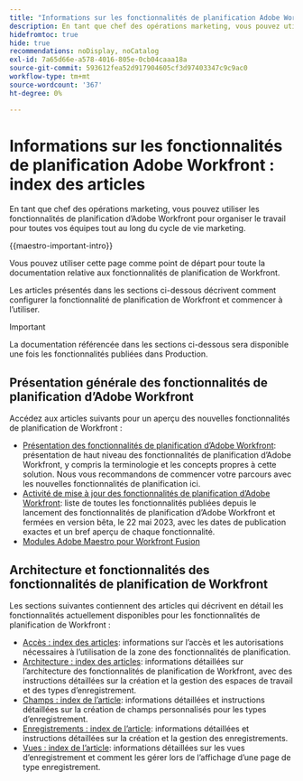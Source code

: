```yaml
---
title: "Informations sur les fonctionnalités de planification Adobe Workfront : index de l’article"
description: En tant que chef des opérations marketing, vous pouvez utiliser les fonctionnalités de planification d’Adobe Workfront pour organiser le travail pour toutes vos équipes tout au long du cycle de vie marketing. Les articles de cette section décrivent comment configurer les fonctionnalités de planification et comment commencer à les utiliser dans le cadre de vos opérations de gestion de campagne.
hidefromtoc: true
hide: true
recommendations: noDisplay, noCatalog
exl-id: 7a65d66e-a578-4016-805e-0cb04caaa18a
source-git-commit: 593612fea52d917904605cf3d97403347c9c9ac0
workflow-type: tm+mt
source-wordcount: '367'
ht-degree: 0%

---
```


# Informations sur les fonctionnalités de planification Adobe Workfront : index des articles

<!--
title: Adobe Maestro 
description: As a marketing operations leader, you can use Adobe Maestro to organize work across the marketing lifecycle for all your teams. The articles in this section describe how you can configure Maestro and how you can start using its capabilities as part of your campaign management operations. 
hidefromtoc: yes
author: Alina
feature: Work Management
role: User, Admin
hide: yes
-->

<!--update the metadata with real information when making this avilable in TOC and in the left nav-->

<!-- update the title to "Article index" when we get out of beta and we inhide this article-->

<!--remove the video at open beta or before-->

En tant que chef des opérations marketing, vous pouvez utiliser les fonctionnalités de planification d’Adobe Workfront pour organiser le travail pour toutes vos équipes tout au long du cycle de vie marketing.

{{maestro-important-intro}}

Vous pouvez utiliser cette page comme point de départ pour toute la documentation relative aux fonctionnalités de planification de Workfront.

Les articles présentés dans les sections ci-dessous décrivent comment configurer la fonctionnalité de planification de Workfront et commencer à l’utiliser.

>[!IMPORTANT]
>
>La documentation référencée dans les sections ci-dessous sera disponible une fois les fonctionnalités publiées dans Production.

## Présentation générale des fonctionnalités de planification d’Adobe Workfront

Accédez aux articles suivants pour un aperçu des nouvelles fonctionnalités de planification de Workfront :

<!--update the video when we have something better, especially after Open Beta - remove it-->

<!--* [View a video demonstration of Adobe Maestro](https://video.tv.adobe.com/v/3424253/){target=_blank}-->
* [Présentation des fonctionnalités de planification d’Adobe Workfront](maestro-overview.md): présentation de haut niveau des fonctionnalités de planification d’Adobe Workfront, y compris la terminologie et les concepts propres à cette solution. Nous vous recommandons de commencer votre parcours avec les nouvelles fonctionnalités de planification ici.
* [Activité de mise à jour des fonctionnalités de planification d’Adobe Workfront](../maestro/release-activity.md): liste de toutes les fonctionnalités publiées depuis le lancement des fonctionnalités de planification d’Adobe Workfront et fermées en version bêta, le 22 mai 2023, avec les dates de publication exactes et un bref aperçu de chaque fonctionnalité.
* [Modules Adobe Maestro pour Workfront Fusion](/help/quicksilver/workfront-fusion/apps-and-their-modules/workfront-planning-modules.md)

## Architecture et fonctionnalités des fonctionnalités de planification de Workfront

Les sections suivantes contiennent des articles qui décrivent en détail les fonctionnalités actuellement disponibles pour les fonctionnalités de planification de Workfront :

* [Accès : index des articles](../maestro/access/access-information.md): informations sur l’accès et les autorisations nécessaires à l’utilisation de la zone des fonctionnalités de planification.
* [Architecture : index des articles](../maestro/architecture/architecture-information.md): informations détaillées sur l’architecture des fonctionnalités de planification de Workfront, avec des instructions détaillées sur la création et la gestion des espaces de travail et des types d’enregistrement.
* [Champs : index de l’article](../maestro/fields/fields-information.md): informations détaillées et instructions détaillées sur la création de champs personnalisés pour les types d’enregistrement.
* [Enregistrements : index de l’article](../maestro/records/records-information.md): informations détaillées et instructions détaillées sur la création et la gestion des enregistrements.
* [Vues : index de l’article](../maestro/views/views-information.md): informations détaillées sur les vues d’enregistrement et comment les gérer lors de l’affichage d’une page de type enregistrement.
